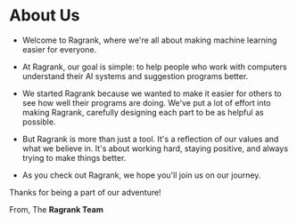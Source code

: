 # About Us

- Welcome to Ragrank, where we're all about making machine learning easier for everyone.

- At Ragrank, our goal is simple: to help people who work with computers understand their AI systems and suggestion programs better.

- We started Ragrank because we wanted to make it easier for others to see how well their programs are doing. We've put a lot of effort into making Ragrank, carefully designing each part to be as helpful as possible.

- But Ragrank is more than just a tool. It's a reflection of our values and what we believe in. It's about working hard, staying positive, and always trying to make things better.

- As you check out Ragrank, we hope you'll join us on our journey. 

Thanks for being a part of our adventure!

From,
The **Ragrank Team**
